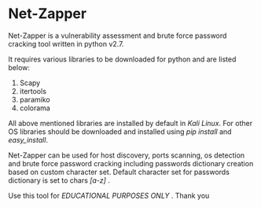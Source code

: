# Net-Zapper
Net-Zapper is a vulnerability assessment and brute force password cracking tool written in python v2.7.

It requires various libraries to be downloaded for python and are listed below:
  1. Scapy
  2. itertools
  3. paramiko
  4. colorama

All above mentioned libraries are installed by default in *Kali Linux*.
For other OS libraries should be downloaded and installed using *pip install* and *easy_install*.

Net-Zapper can be used for host discovery, ports scanning, os detection and brute force password cracking including passwords dictionary creation based on custom character set. Default character set for passwords dictionary is set to chars *[a-z]* . 

Use this tool for *EDUCATIONAL PURPOSES ONLY* .
Thank you
